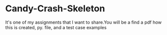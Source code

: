 # Candy-Crash-Skeleton
It's one of my assignments that I want to share.You will be a find a pdf how this is created, py. file, and a test case examples
